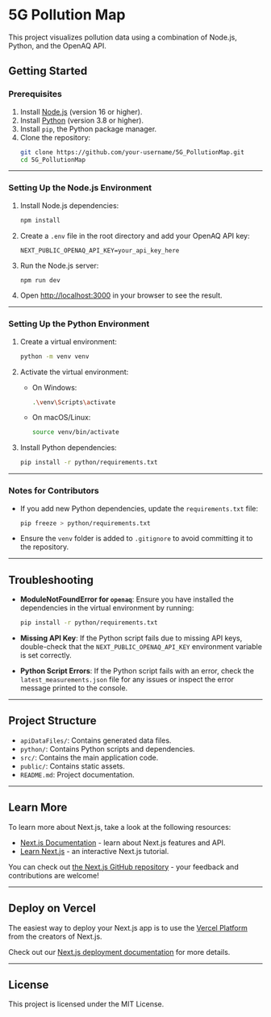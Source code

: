 # 5G Pollution Map

This project visualizes pollution data using a combination of Node.js, Python, and the OpenAQ API.

## Getting Started

### Prerequisites
1. Install [Node.js](https://nodejs.org/) (version 16 or higher).
2. Install [Python](https://www.python.org/) (version 3.8 or higher).
3. Install `pip`, the Python package manager.
4. Clone the repository:
   ```bash
   git clone https://github.com/your-username/5G_PollutionMap.git
   cd 5G_PollutionMap
   ```

---

### Setting Up the Node.js Environment
1. Install Node.js dependencies:
   ```bash
   npm install
   ```

2. Create a `.env` file in the root directory and add your OpenAQ API key:
   ```
   NEXT_PUBLIC_OPENAQ_API_KEY=your_api_key_here
   ```

3. Run the Node.js server:
   ```bash
   npm run dev
   ```

4. Open [http://localhost:3000](http://localhost:3000) in your browser to see the result.

---

### Setting Up the Python Environment
1. Create a virtual environment:
   ```bash
   python -m venv venv
   ```

2. Activate the virtual environment:
   - On Windows:
     ```bash
     .\venv\Scripts\activate
     ```
   - On macOS/Linux:
     ```bash
     source venv/bin/activate
     ```

3. Install Python dependencies:
   ```bash
   pip install -r python/requirements.txt
   ```



---

### Notes for Contributors
- If you add new Python dependencies, update the `requirements.txt` file:
  ```bash
  pip freeze > python/requirements.txt
  ```

- Ensure the `venv` folder is added to `.gitignore` to avoid committing it to the repository.

---

## Troubleshooting
- **ModuleNotFoundError for `openaq`**:
  Ensure you have installed the dependencies in the virtual environment by running:
  ```bash
  pip install -r python/requirements.txt
  ```

- **Missing API Key**:
  If the Python script fails due to missing API keys, double-check that the `NEXT_PUBLIC_OPENAQ_API_KEY` environment variable is set correctly.

- **Python Script Errors**:
  If the Python script fails with an error, check the `latest_measurements.json` file for any issues or inspect the error message printed to the console.

---

## Project Structure
- `apiDataFiles/`: Contains generated data files.
- `python/`: Contains Python scripts and dependencies.
- `src/`: Contains the main application code.
- `public/`: Contains static assets.
- `README.md`: Project documentation.

---

## Learn More

To learn more about Next.js, take a look at the following resources:

- [Next.js Documentation](https://nextjs.org/docs) - learn about Next.js features and API.
- [Learn Next.js](https://nextjs.org/learn) - an interactive Next.js tutorial.

You can check out [the Next.js GitHub repository](https://github.com/vercel/next.js) - your feedback and contributions are welcome!

---

## Deploy on Vercel

The easiest way to deploy your Next.js app is to use the [Vercel Platform](https://vercel.com/new?utm_medium=default-template&filter=next.js&utm_source=create-next-app&utm_campaign=create-next-app-readme) from the creators of Next.js.

Check out our [Next.js deployment documentation](https://nextjs.org/docs/app/building-your-application/deploying) for more details.

---

## License
This project is licensed under the MIT License.
